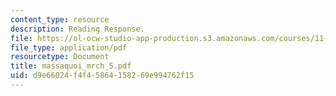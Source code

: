 ```yaml
---
content_type: resource
description: Reading Response.
file: https://ol-ocw-studio-app-production.s3.amazonaws.com/courses/11-946-planning-in-transition-economies-for-growth-and-equity-spring-2004/d9e66024f4f45864158269e994762f15_massaquoi_mrch_5.pdf
file_type: application/pdf
resourcetype: Document
title: massaquoi_mrch_5.pdf
uid: d9e66024-f4f4-5864-1582-69e994762f15
---
```

